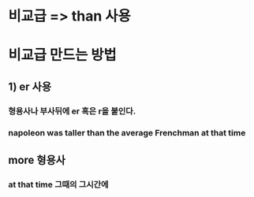 # 비교급 => than 사용

# 비교급 만드는 방법

## 1) er 사용
### 형용사나 부사뒤에 er 혹은 r을 붙인다.
### napoleon was taller than the average Frenchman at that time

## more 형용사

### at that time 그때의 그시간에

# 
